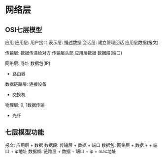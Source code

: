 # 网络层

## OSI七层模型

应用
  应用层: 用户接口
  表示层: 描述数据
  会话层: 建立管理回话     应用层数据(报文)

传输层: 数据传递给对方     传输层头部,应用层数据 数据段(端口)

网络层: 寻址                                数据包(IP)
- 路由器

数据链路层: 连接设备
- 交换机            

物理层: 0, 1数据传输
- 光纤

## 七层模型功能

报文: 应用层 + 数据
数据段: 传输层 + 数据 + 端口
数据包: 网络层 + 数据 + + 端口 + ip地址
数据帧: 链路层 + 数据 + 端口 + ip + mac地址